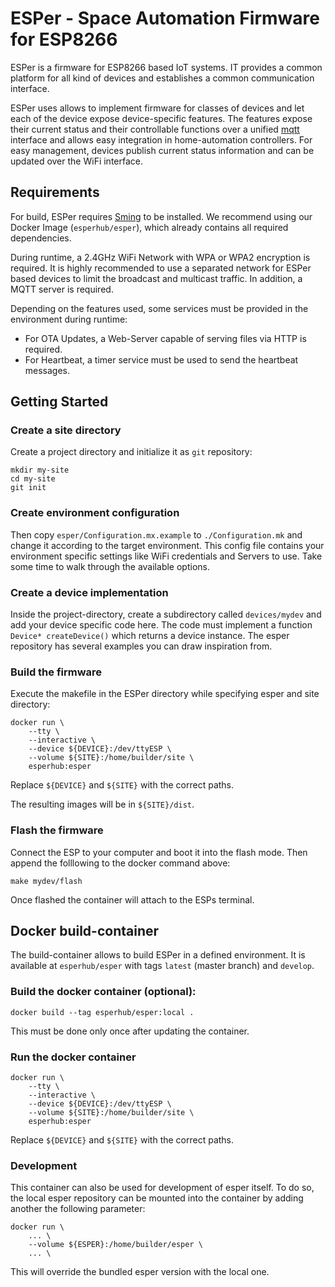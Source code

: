 # ESPer - Space Automation Firmware for ESP8266

ESPer is a firmware for ESP8266 based IoT systems.
IT provides a common platform for all kind of devices and establishes a common communication interface.

ESPer uses allows to implement firmware for classes of devices and let each of the device expose device-specific features.
The features expose their current status and their controllable functions over a unified [mqtt](http://mqtt.org/) interface and allows easy integration in home-automation controllers.
For easy management, devices publish current status information and can be updated over the WiFi interface.


## Requirements

For build, ESPer requires [Sming](https://github.com/SmingHub/Sming) to be installed.
We recommend using our Docker Image (`esperhub/esper`), which already contains all required dependencies.

During runtime, a 2.4GHz WiFi Network with WPA or WPA2 encryption is required.
It is highly recommended to use a separated network for ESPer based devices to limit the broadcast and multicast traffic.
In addition, a MQTT server is required.

Depending on the features used, some services must be provided in the environment during runtime:
* For OTA Updates, a Web-Server capable of serving files via HTTP is required.
* For Heartbeat, a timer service must be used to send the heartbeat messages.


## Getting Started

### Create a site directory
Create a project directory and initialize it as `git` repository:
```
mkdir my-site
cd my-site
git init
```

### Create environment configuration
Then copy `esper/Configuration.mx.example` to `./Configuration.mk` and change it according to the target environment.
This config file contains your environment specific settings like WiFi credentials and Servers to use.
Take some time to walk through the available options.

### Create a device implementation
Inside the project-directory, create a subdirectory called `devices/mydev` and add your device specific code here.
The code must implement a function `Device* createDevice()` which returns a device instance. The esper repository
has several examples you can draw inspiration from.

### Build the firmware
Execute the makefile in the ESPer directory while specifying esper and site directory:
```shell
docker run \
    --tty \
    --interactive \
    --device ${DEVICE}:/dev/ttyESP \
    --volume ${SITE}:/home/builder/site \
    esperhub:esper
```
Replace `${DEVICE}` and `${SITE}` with the correct paths.

The resulting images will be in `${SITE}/dist`.

### Flash the firmware
Connect the ESP to your computer and boot it into the flash mode. Then append the folllowing to the docker command above:
```
make mydev/flash
```

Once flashed the container will attach to the ESPs terminal.

## Docker build-container
The build-container allows to build ESPer in a defined environment.
It is available at `esperhub/esper` with tags `latest` (master branch) and `develop`.

### Build the docker container (optional):
```shell
docker build --tag esperhub/esper:local .
```
This must be done only once after updating the container.

### Run the docker container
```shell
docker run \
    --tty \
    --interactive \
    --device ${DEVICE}:/dev/ttyESP \
    --volume ${SITE}:/home/builder/site \
    esperhub:esper
```
Replace `${DEVICE}` and `${SITE}` with the correct paths.

### Development

This container can also be used for development of esper itself.
To do so, the local esper repository can be mounted into the container by adding another the following parameter:

```shell
docker run \
    ... \
    --volume ${ESPER}:/home/builder/esper \
    ... \
```

This will override the bundled esper version with the local one.

